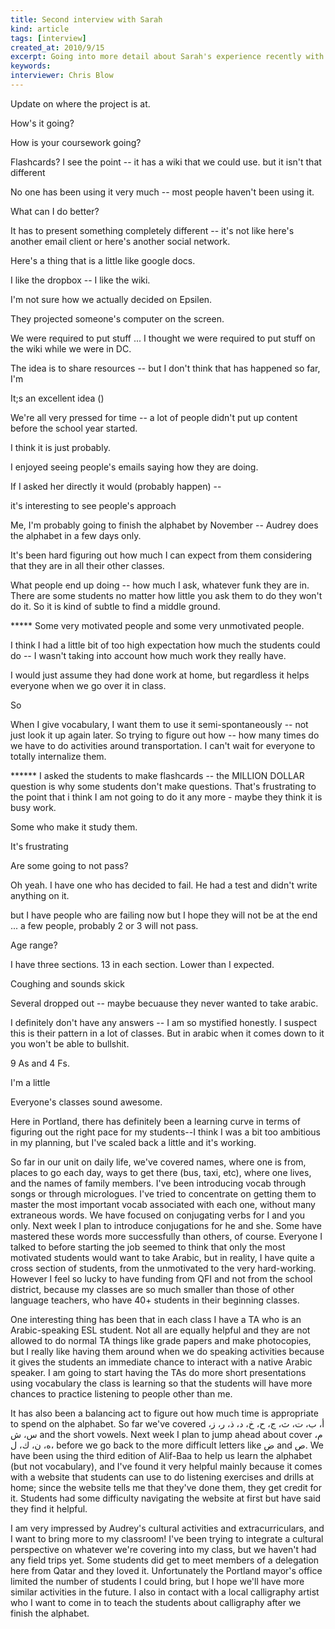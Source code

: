 ```yaml
---
title: Second interview with Sarah
kind: article
tags: [interview]
created_at: 2010/9/15
excerpt: Going into more detail about Sarah's experience recently with her students.
keywords:
interviewer: Chris Blow
---
```


Update on where the project is at. 

How's it going? 

How is your coursework going? 

Flashcards? 
I see the point -- it has a wiki that we could use. 
but it isn't that different

No one has been using it very much -- most people haven't been using it. 

What can I do better? 

It has to present something completely different -- it's not like here's another email client or here's another social network. 

Here's a thing that is a little like google docs. 

I like the dropbox -- I like the wiki. 

I'm not sure how we actually decided on Epsilen. 

They projected someone's computer on the screen. 

We were required to put stuff ... I thought we were required to put stuff on the wiki while we were in DC. 

The idea is to share resources -- but I don't think that has happened so far, I'm 

It;s an excellent idea ()

We're all very pressed for time -- a lot of people didn't put up content before the school year started. 

I think it is just probably. 

I enjoyed seeing people's emails saying how they are doing. 

If I asked her directly it would (probably happen) --  



it's interesting to see people's approach 

Me, I'm probably going to finish the alphabet by November -- Audrey does the alphabet in a few days only. 

It's been hard figuring out how much I can expect from them considering that they are in all their other classes. 

What people end up doing -- how much I ask, whatever funk they are in. There are some students no matter how little you ask them to do they won't do it. So it is kind of subtle to find a middle ground. 

***** Some very motivated people and some very unmotivated people. 

I think I had a little bit of too high expectation how much the students could do -- I wasn't taking into account how much work they really have. 

I would just assume they had done work at home, but regardless it helps everyone when we go over it in class. 

So 

When I give vocabulary, I want them to use it semi-spontaneously -- not just look it up again later. So trying to figure out how -- how many times do we have to do activities around transportation. I can't wait for everyone to totally internalize them. 

****** I asked the students to make flashcards -- the MILLION DOLLAR question is why some students don't make questions. That's frustrating to the point that i think I am not going to do it any more - maybe they think it is busy work. 

Some who make it study them. 

It's frustrating 

Are some going to not pass? 

Oh yeah. I have one who has decided to fail. He had a test and didn't write anything on it. 

but I have people who are failing now but I hope they will not be at the end ... a few people, probably 2 or 3 will not pass. 


Age range? 

I have three sections. 13 in each section. Lower than I expected. 

Coughing and sounds skick

Several dropped out -- maybe becuause they never wanted to take arabic.




I definitely don't have any answers -- I am so mystified honestly. I suspect this is their pattern in a lot of classes. But in arabic when it comes down to it you won't be able to bullshit. 


9 As and 4 Fs. 

I'm a little 


<!-- ========================== -->
<!-- = sarah's previous email = -->
<!-- ========================== -->

Everyone's classes sound awesome.

Here in Portland, there has definitely been a learning curve in terms of figuring out the right pace for my students--I think I was a bit too ambitious in my planning, but I've scaled back a little and it's working.

So far in our unit on daily life, we've covered names, where one is from, places to go each day, ways to get there (bus, taxi, etc), where one lives, and the names of family members. I've been introducing vocab through songs or through micrologues. I've tried to concentrate on getting them to master the most important vocab associated with each one, without many extraneous words. We have focused on conjugating verbs for I and you only.  Next week I plan to introduce conjugations for he and she. Some have mastered these words more successfully than others, of course. Everyone I talked to before starting the job seemed to think that only the most motivated students would want to take Arabic, but in reality, I have quite a cross section of students, from the unmotivated to the very hard-working.  However I feel so lucky to have funding from QFI and not from the school district, because my classes are so much smaller than those of other language teachers, who have 40+ students in their beginning classes.

One interesting thing has been that in each class I have a TA who is an Arabic-speaking ESL student. Not all are equally helpful and they are not allowed to do normal TA things like grade papers and make photocopies, but I really like having them around when we do speaking activities because it gives the students an immediate chance to interact with a native Arabic speaker. I am going to start having the TAs do more short presentations using vocabulary the class is learning so that the students will have more chances to practice listening to people other than me.

It has also been a balancing act to figure out how much time is appropriate to spend on the alphabet. So far we've covered  أ، ب، ت، ث، ج، ح، خ، د، ذ، ر، ز، س، ش and the short vowels. Next week I plan to jump ahead about cover م، ه، ن، ك، ل، before we go back to the more difficult letters like ض and ص. We have been using the third edition of Alif-Baa to help us learn the alphabet (but not vocabulary), and I've found it very helpful mainly because it comes with a website that students can use to do listening exercises and drills at home; since the website tells me that they've done them, they get credit for it. Students had some difficulty navigating the website at first but have said they find it helpful.

I am very impressed by Audrey's cultural activities and extracurriculars, and I want to bring more to my classroom! I've been trying to integrate a cultural perspective on whatever we're covering into my class, but we haven't had any field trips yet. Some students did get to meet members of a delegation here from Qatar and they loved it. Unfortunately the Portland mayor's office limited the number of students I could bring, but I hope we'll have more similar activities in the future. I also in contact with a local calligraphy artist who I want to come in to teach the students about calligraphy after we finish the alphabet.